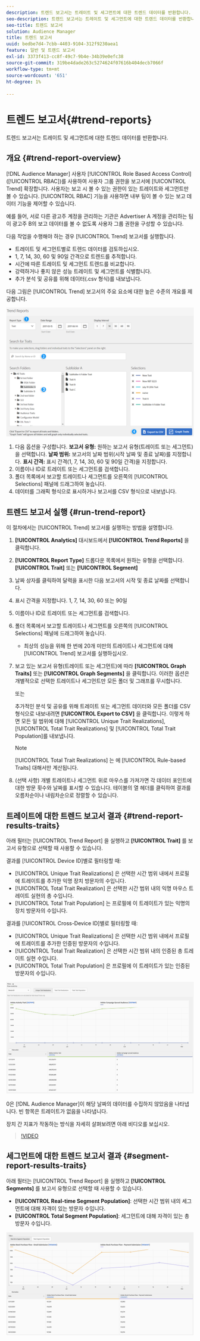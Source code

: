 ```yaml
---
description: 트렌드 보고서는 트레이트 및 세그먼트에 대한 트렌드 데이터를 반환합니다.
seo-description: 트렌드 보고서는 트레이트 및 세그먼트에 대한 트렌드 데이터를 반환합니다.
seo-title: 트렌드 보고서
solution: Audience Manager
title: 트렌드 보고서
uuid: bedbe7d4-7cbb-4403-9104-312f9230aea1
feature: 일반 및 트렌드 보고서
exl-id: 3373f413-cc8f-49c7-9b4e-34b39e0efc38
source-git-commit: 319be4dade263c5274624f07616b404decb7066f
workflow-type: tm+mt
source-wordcount: '651'
ht-degree: 1%

---
```


# 트렌드 보고서{#trend-reports}

트렌드 보고서는 트레이트 및 세그먼트에 대한 트렌드 데이터를 반환합니다.

## 개요 {#trend-report-overview}

<!-- 

c_trend_reports.xml

 -->

[!DNL Audience Manager] 사용자  [!UICONTROL Role Based Access Control] ([!UICONTROL RBAC])를 사용하여 사용자 그룹 권한을 보고서에  [!UICONTROL Trend] 확장합니다. 사용자는 보고 시 볼 수 있는 권한이 있는 트레이트와 세그먼트만 볼 수 있습니다. [!UICONTROL RBAC] 기능을 사용하면 내부 팀이 볼 수 있는 보고 데이터 기능을 제어할 수 있습니다.

예를 들어, 서로 다른 광고주 계정을 관리하는 기관은 Advertiser A 계정을 관리하는 팀이 광고주 B의 보고 데이터를 볼 수 없도록 사용자 그룹 권한을 구성할 수 있습니다.

다음 작업을 수행해야 하는 경우 [!UICONTROL Trend] 보고서를 실행합니다.

* 트레이트 및 세그먼트별로 트렌드 데이터를 검토하십시오.
* 1, 7, 14, 30, 60 및 90일 간격으로 트렌드를 추적합니다.
* 시간에 따른 트레이트 및 세그먼트 트렌드를 비교합니다.
* 강력하거나 좋지 않은 성능 트레이트 및 세그먼트를 식별합니다.
* 추가 분석 및 공유를 위해 데이터(.csv 형식)를 내보냅니다.

다음 그림은 [!UICONTROL Trend] 보고서의 주요 요소에 대한 높은 수준의 개요를 제공합니다.

![](assets/trend_reports.png)

1. 다음 옵션을 구성합니다.
   **보고서 유형:** 원하는 보고서 유형(트레이트 또는 세그먼트)을 선택합니다.
   **날짜 범위:** 보고서의 날짜 범위(시작 날짜 및 종료 날짜)를 지정합니다.
   **표시 간격:** 표시 간격(1, 7, 14, 30, 60 및 90일 간격)을 지정합니다.
1. 이름이나 ID로 트레이트 또는 세그먼트를 검색합니다.
1. 폴더 목록에서 보고할 트레이트나 세그먼트를 오른쪽의 [!UICONTROL Selections] 패널에 드래그하여 놓습니다.
1. 데이터를 그래픽 형식으로 표시하거나 보고서를 CSV 형식으로 내보냅니다.

## 트렌드 보고서 실행 {#run-trend-report}

이 절차에서는 [!UICONTROL Trend] 보고서를 실행하는 방법을 설명합니다.

<!-- 

t_working_with_trend_reports.xml

 -->

1. **[!UICONTROL Analytics]** 대시보드에서 **[!UICONTROL Trend Reports]** 을 클릭합니다.
1. **[!UICONTROL Report Type]** 드롭다운 목록에서 원하는 유형을 선택합니다. **[!UICONTROL Trait]** 또는 **[!UICONTROL Segment]**
1. 날짜 상자를 클릭하여 달력을 표시한 다음 보고서의 시작 및 종료 날짜를 선택합니다.
1. 표시 간격을 지정합니다. 1, 7, 14, 30, 60 또는 90일
1. 이름이나 ID로 트레이트 또는 세그먼트를 검색합니다.
1. 폴더 목록에서 보고할 트레이트나 세그먼트를 오른쪽의 [!UICONTROL Selections] 패널에 드래그하여 놓습니다.
   * 최상의 성능을 위해 한 번에 20개 미만의 트레이트나 세그먼트에 대해 [!UICONTROL Trend] 보고서를 실행하십시오.
1. 보고 있는 보고서 유형(트레이트 또는 세그먼트)에 따라 **[!UICONTROL Graph Traits]** 또는 **[!UICONTROL Graph Segments]** 을 클릭합니다. 이러한 옵션은 개별적으로 선택한 트레이트나 세그먼트만 모든 폴더 및 그래프를 무시합니다.

   또는

   추가적인 분석 및 공유를 위해 트레이트 또는 세그먼트 데이터와 모든 폴더를 CSV 형식으로 내보내려면 **[!UICONTROL Export to CSV]** 을 클릭합니다. 이렇게 하면 모든 일 범위에 대해 [!UICONTROL Unique Trait Realizations], [!UICONTROL Total Trait Realizations] 및 [!UICONTROL Total Trait Population]를 내보냅니다.

   >[!NOTE]
   >
   >[!UICONTROL Total Trait Realizations] 는 에  [!UICONTROL Rule-based Traits] 대해서만 계산됩니다.

1. (선택 사항) 개별 트레이트나 세그먼트 위로 마우스를 가져가면 각 데이터 포인트에 대한 방문 횟수와 날짜를 표시할 수 있습니다. 테이블의 열 헤더를 클릭하여 결과를 오름차순이나 내림차순으로 정렬할 수 있습니다.

## 트레이트에 대한 트렌드 보고서 결과 {#trend-report-results-traits}

아래 필터는 [!UICONTROL Trend Report] 을 실행하고 **[!UICONTROL Trait]** 를 보고서 유형으로 선택할 때 사용할 수 있습니다.

결과를 [!UICONTROL Device ID]별로 필터링할 때:

* [!UICONTROL Unique Trait Realizations] 은 선택한 시간 범위 내에서 프로필에 트레이트를 추가한 익명 장치 방문자의 수입니다.
* [!UICONTROL Total Trait Realization] 은 선택한 시간 범위 내의 익명 마우스 트레이트 실현의 총 수입니다.
* [!UICONTROL Total Trait Population] 는 프로필에 이 트레이트가 있는 익명의 장치 방문자의 수입니다.

결과를 [!UICONTROL Cross-Device ID]별로 필터링할 때:

* [!UICONTROL Unique Trait Realizations] 은 선택한 시간 범위 내에서 프로필에 트레이트를 추가한 인증된 방문자의 수입니다.
* [!UICONTROL Total Trait Realization] 은 선택한 시간 범위 내의 인증된 총 트레이트 실현 수입니다.
* [!UICONTROL Total Trait Population] 은 프로필에 이 트레이트가 있는 인증된 방문자의 수입니다.

![트렌드 보고서 특성](assets/trend-report-traits.png)

0은 [!DNL Audience Manager]이 해당 날짜의 데이터를 수집하지 않았음을 나타냅니다. 빈 항목은 트레이트가 없음을 나타냅니다.

장치 간 지표가 작동하는 방식을 자세히 살펴보려면 아래 비디오를 보십시오.

>[!VIDEO](https://experienceleague.adobe.com/docs/audience-manager-learn/tutorials/build-and-manage-audiences/profile-merge/understanding-cross-device-metrics-in-audience-manager.html)

## 세그먼트에 대한 트렌드 보고서 결과 {#segment-report-results-traits}

아래 필터는 [!UICONTROL Trend Report] 을 실행하고 **[!UICONTROL Segments]** 를 보고서 유형으로 선택할 때 사용할 수 있습니다.

* **[!UICONTROL Real-time Segment Population]**: 선택한 시간 범위 내의 세그먼트에 대해 자격이 있는 방문자 수입니다.
* **[!UICONTROL Total Segment Population]**: 세그먼트에 대해 자격이 있는 총 방문자 수입니다.

![트렌드 보고서 세그먼트](assets/trend-report-segments.png)
